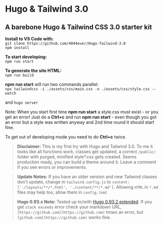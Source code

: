 # Hugo & Tailwind 3.0

## A barebone Hugo & Tailwind CSS 3.0 starter kit

**Install to VS Code with:**  
`git clone https://github.com/4044ever/Hugo-Tailwind-3.0`  
`npm install`

**To start developing:**  
`npm run start`

**To generate the site HTML:**  
`npm run build`

**npm run start** will run two commands parallel:  
`npx tailwindcss -i ./assets/css/main.css -o ./assets/css/style.css --watch`

and
`hugo server`

Note: When you start first time **npm run start** a style.css must exist - or you get an error! Just do a **Ctrl+c** and run **npm run start** - even though you got an error but a style was written anyway and 2nd time round it should start fine.

To get out of developing mode you need to do **Ctrl+c** twice.

> **Disclaimer:** This is my first try with Hugo and Tailwind 3.0. To me it looks like all functions work, classes get updated, a correct `/public/` folder with purged, minified style*.css gets created. Seems production ready, you can build a theme around it. Leave a comment if you see errors or improvements. 

> **Update Notes:** If you have an older version and new Tailwind classes don't update, change in `tailwind.config.js` to `content: ['./layouts/**/*.html', './content/**/*.md']`. Allowing `HTML` in `*.md` files may help too, allow them in `config.toml`

> **Hugo 0.93.x Note:** Tested up to/with [Hugo 0.93.2 extended](https://github.com/gohugoio/hugo/releases/tag/v0.93.2). If you get `stack exceeds` error check your markdown URL, `[https://github.com](https://github.com)` trows an error, but `[github.com](https://github.com)` works fine.

